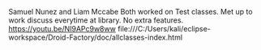 Samuel Nunez and Liam Mccabe
Both worked on Test classes. Met up to work discuss everytime at library.
No extra features.
https://youtu.be/NI9APc9w8ww
file:///C:/Users/kali/eclipse-workspace/Droid-Factory/doc/allclasses-index.html
